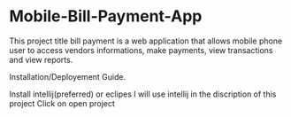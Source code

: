 # Mobile-Bill-Payment-App
This project title bill payment is a web application that allows mobile phone user to access vendors informations, make payments, view transactions and view reports.

Installation/Deployement Guide.

Install intellij(preferred) or eclipes
I will use intellij in the discription of this project
Click on open project
